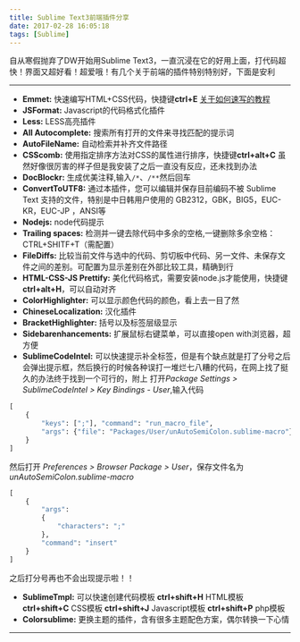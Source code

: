 ```yaml
---
title: Sublime Text3前端插件分享
date: 2017-02-28 16:05:18
tags: [Sublime]
---
```


自从寒假抛弃了DW开始用Sublime Text3，一直沉浸在它的好用上面，打代码超快！界面又超好看！超爱哦！有几个关于前端的插件特别特别好，下面是安利

<!--more-->

***
* **Emmet:**
快速编写HTML+CSS代码，快捷键**ctrl+E**
[关于如何速写的教程](http://www.iteye.com/news/27580)
* **JSFormat:**
Javascript的代码格式化插件
* **Less:**
LESS高亮插件
* **All Autocomplete:**
搜索所有打开的文件来寻找匹配的提示词
* **AutoFileName:**
自动检索并补齐文件路径
* **CSScomb:**
使用指定排序方法对CSS的属性进行排序，快捷键**ctrl+alt+C**
虽然好像很厉害的样子但是我安装了之后一直没有反应，还未找到办法
* **Doc​Blockr:**
生成优美注释,输入`/*`、`/**`然后回车
* **ConvertToUTF8:**
通过本插件，您可以编辑并保存目前编码不被 Sublime Text 支持的文件，特别是中日韩用户使用的 GB2312，GBK，BIG5，EUC-KR，EUC-JP ，ANSI等
* **Nodejs:**
node代码提示
* **Trailing spaces:**
检测并一键去除代码中多余的空格,一键删除多余空格：CTRL+SHITF+T（需配置）
* **FileDiffs:**
比较当前文件与选中的代码、剪切板中代码、另一文件、未保存文件之间的差别。可配置为显示差别在外部比较工具，精确到行
* **HTML-CSS-JS Prettify:**
美化代码格式，需要安装node.js才能使用，快捷键**ctrl+alt+H**，可以自动对齐
* **ColorHighlighter:**
可以显示颜色代码的颜色，看上去一目了然
* **ChineseLocalization:**
汉化插件
* **BracketHighlighter:**
括号以及标签层级显示
* **Sidebarenhancements:**
扩展鼠标右键菜单，可以直接open with浏览器，超方便
* **SublimeCodeIntel:**
可以快速提示补全标签，但是有个缺点就是打了分号之后会弹出提示框，然后换行的时候各种误打一堆烂七八糟的代码，在网上找了挺久的办法终于找到一个可行的，附上
打开*Package Settings > SublimeCodeIntel > Key Bindings - User*,输入代码

```python
[
	{
		"keys": [";"], "command": "run_macro_file",
	  	"args": {"file": "Packages/User/unAutoSemiColon.sublime-macro"}
	}
]
```
然后打开 *Preferences > Browser Package > User*，保存文件名为*unAutoSemiColon.sublime-macro*
```python
[
    {
        "args":
        {
            "characters": ";"
        },
        "command": "insert"
    }
]
```
之后打分号再也不会出现提示啦！！
* **SublimeTmpl:**
可以快速创建代码模板
**ctrl+shift+H** HTML模板
**ctrl+shift+C** CSS模板
**ctrl+shift+J** Javascript模板
**ctrl+shift+P** php模板
*  **Colorsublime:**
更换主题的插件，含有很多主题配色方案，偶尔转换一下心情
***
